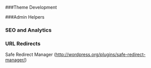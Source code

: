 ###Theme Development

###Admin Helpers

### SEO and Analytics

### URL Redirects
Safe Redirect Manager (http://wordpress.org/plugins/safe-redirect-manager/)
